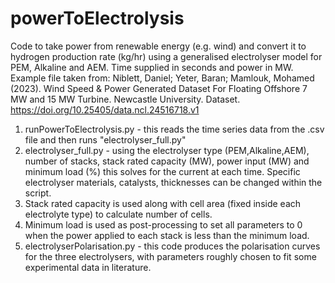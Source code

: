 # powerToElectrolysis
Code to take power from renewable energy (e.g. wind) and convert it to hydrogen production rate (kg/hr) using a generalised electrolyser model for PEM, Alkaline and AEM. Time supplied in seconds and power in MW. Example file taken from: Niblett, Daniel; Yeter, Baran; Mamlouk, Mohamed (2023). Wind Speed & Power Generated Dataset For Floating Offshore 7 MW and 15 MW Turbine. Newcastle University. Dataset. https://doi.org/10.25405/data.ncl.24516718.v1

1. runPowerToElectrolysis.py - this reads the time series data from the .csv file and then runs "electrolyser_full.py"
2. electrolyser_full.py - using the electrolyser type (PEM,Alkaline,AEM), number of stacks, stack rated capacity (MW), power input (MW) and minimum load (%) this solves for the current at each time. Specific electrolyser materials, catalysts, thicknesses can be changed within the script.
3. Stack rated capacity is used along with cell area (fixed inside each electrolyte type) to calculate number of cells.
4. Minimum load is used as post-processing to set all parameters to 0 when the power applied to each stack is less than the minimum load.
5. electrolyserPolarisation.py - this code produces the polarisation curves for the three electrolysers, with parameters roughly chosen to fit some experimental data in literature.
